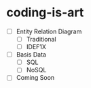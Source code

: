 # coding-is-art

- [ ] Entity Relation Diagram
  - [ ] Traditional
  - [ ] IDEF1X
- [ ] Basis Data
  - [ ] SQL
  - [ ] NoSQL
- [ ] Coming Soon
